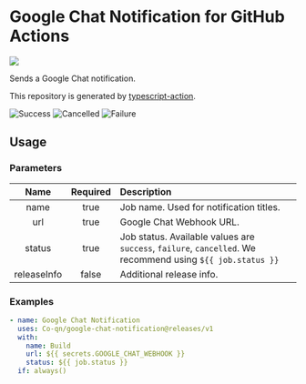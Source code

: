 # Google Chat Notification for GitHub Actions
![](https://github.com/Co-qn/google-chat-notification/workflows/Build/badge.svg)

Sends a Google Chat notification.

This repository is generated by [typescript-action](https://github.com/actions/typescript-action).

![Success](images/success.png "Success")
![Cancelled](images/cancelled.png "Cancelled")
![Failure](images/failure.png "Failure")

## Usage
### Parameters
|Name|Required|Description|
|:---:|:---:|:---|
|name|true|Job name. Used for notification titles.|
|url|true|Google Chat Webhook URL.|
|status|true|Job status. Available values are `success`, `failure`, `cancelled`. We recommend using `${{ job.status }}`|
|releaseInfo|false|Additional release info.|

### Examples
```yaml
- name: Google Chat Notification
  uses: Co-qn/google-chat-notification@releases/v1
  with:
    name: Build
    url: ${{ secrets.GOOGLE_CHAT_WEBHOOK }}
    status: ${{ job.status }}
  if: always()
```
